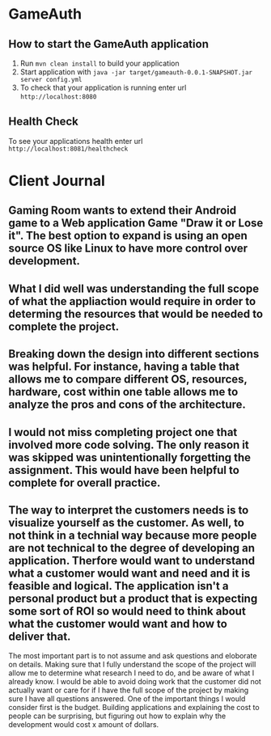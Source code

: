 # GameAuth

How to start the GameAuth application
---

1. Run `mvn clean install` to build your application
1. Start application with `java -jar target/gameauth-0.0.1-SNAPSHOT.jar server config.yml`
1. To check that your application is running enter url `http://localhost:8080`

Health Check
---

To see your applications health enter url `http://localhost:8081/healthcheck`

# Client Journal
Gaming Room wants to extend their Android game to a Web application Game "Draw it or Lose it". The best option to expand is using an open source OS like Linux to have more control over development. 
---
What I did well was understanding the full scope of what the appliaction would require in order to determing the resources that would be needed to complete the project.
---
Breaking down the design into different sections was helpful. For instance, having a table that allows me to compare different OS, resources, hardware, cost within one table allows me to analyze the pros and cons of the architecture. 
---
I would not miss completing project one that involved more code solving. The only reason it was skipped was unintentionally forgetting the assignment. This would have been helpful to complete for overall practice.
---
The way to interpret the customers needs is to visualize yourself as the customer. As well, to not think in a technial way because more people are not technical to the degree of developing an application. Therfore would want to understand what a customer would want and need and it is feasible and logical. The application isn't a personal product but a product that is expecting some sort of ROI so would need to think about what the customer would want and how to deliver that. 
---
The most important part is to not assume and ask questions and eloborate on details. Making sure that I fully understand the scope of the project will allow me to determine what research I need to do, and be aware of what I already know. I would be able to avoid doing work that the customer did not actually want or care for if I have the full scope of the project by making sure I have all questions answered. One of the important things I would consider first is the budget. Building applications and explaining the cost to people can be surprising, but figuring out how to explain why the development would cost x amount of dollars. 
